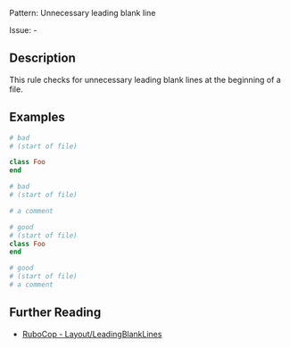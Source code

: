 Pattern: Unnecessary leading blank line

Issue: -

## Description

This rule checks for unnecessary leading blank lines at the beginning of a file.

## Examples

```ruby
# bad
# (start of file)

class Foo
end

# bad
# (start of file)

# a comment

# good
# (start of file)
class Foo
end

# good
# (start of file)
# a comment
```

## Further Reading

* [RuboCop - Layout/LeadingBlankLines](https://rubocop.readthedocs.io/en/latest/cops_layout/#layoutleadingblanklines)
